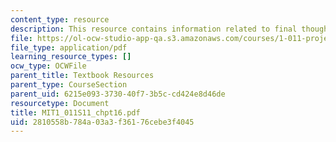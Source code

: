 ```yaml
---
content_type: resource
description: This resource contains information related to final thoughts.
file: https://ol-ocw-studio-app-qa.s3.amazonaws.com/courses/1-011-project-evaluation-spring-2011/2810558b784a03a3f36176cebe3f4045_MIT1_011S11_chpt16.pdf
file_type: application/pdf
learning_resource_types: []
ocw_type: OCWFile
parent_title: Textbook Resources
parent_type: CourseSection
parent_uid: 6215e093-3730-40f7-3b5c-cd424e8d46de
resourcetype: Document
title: MIT1_011S11_chpt16.pdf
uid: 2810558b-784a-03a3-f361-76cebe3f4045
---
```

